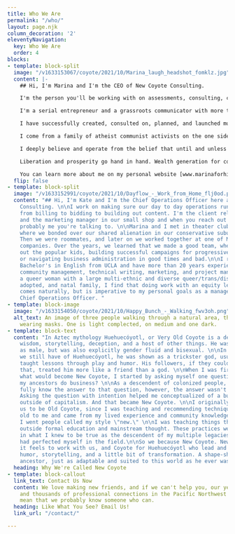 ```yaml
---
title: Who We Are
permalink: "/who/"
layout: page.njk
column_decoration: '2'
eleventyNavigation:
  key: Who We Are
  order: 4
blocks:
- template: block-split
  image: "/v1633153067/coyote/2021/10/Marina_laugh_headshot_fomklz.jpg"
  content: |-
    ## Hi, I'm Marina and I'm the CEO of New Coyote Consulting.

    I'm the person you'll be working with on assessments, consulting, coaching and training. New Coyote is my brain child, and is born of many years' experience applying equity and human-centered systems to communications strategy. I built it to be a new kind of company, a place that puts human beings over performative capitalist expectations that only waste time, lead to burn out, and don't make any money for a middle class company like mine.

    I'm a serial entrepreneur and a grassroots communicator with more than 20 years' experience motivating people to take action on behalf of political, cultural, and commercial interests. I take my commitment to the people I communicate with very seriously. My ongoing equity and workers' rights practice has made me a popular speaker, trainer, and peer mentor in the industry.

    I have successfully created, consulted on, planned, and launched multiple businesses and projects that make money without sacrificing principals or values. My success in business is directly tied to my lived experience and those of my ancestors, who live on through me.

    I come from a family of atheist communist activists on the one side, and marine corps veterans on the other. Along the way, we experienced and passed down generational trauma, abuse, mental illness, and addiction. My identity as a queer, non-binary, disabled Latine (Latinx, Latin@, Latina/o) person informs my sense of place in this world. My family history and personal experiences of racism, sexism, oppression, transphobia, and ablism in and out of the workplace fuel my need for justice. The work of anti-racism, decolonization, and recovery from the trauma of capitalism is a life-long journey and it's been my daily practice to do my part in this generational work for more than 21 years.

    I deeply believe and operate from the belief that until and unless we pay people a living wage, bringing marginalized people in line not only with earning, but with wealth generation available to historically privileged populations, we have no hope of a sustainable movement.

    Liberation and prosperity go hand in hand. Wealth generation for communities of color and communities kept in poverty by white supremacy, especially Black and Indigenous communities will change the world. I invest in pay equity and resource development for BIPOC and trans people first and foremost.

    You can learn more about me on my personal website [www.marinaforhire.com,](http://www.marinaforhire.com,) my twitter @marinaforhire, or on Linkedin where I post videos every week on Monday and Thursday setting out my intentions for the week and then updating everyone on how I did on those intentions.
  flip: false
- template: block-split
  image: "/v1633152991/coyote/2021/10/Dayflow_-_Work_from_Home_flj0od.png"
  content: "## Hi, I'm Kate and I'm the Chief Operations Officer here at New Coyote
    Consulting. \n\nI work on making sure our day to day operations run smoothly,
    from billing to bidding to building out content. I'm the client relations department
    and the marketing manager in our small shop and when you reach out to us, it's
    probably me you're talking to. \n\nMarina and I met in theater club in high school,
    where we bonded over our shared alienation in our conservative suburban environment.
    Then we were roommates, and later on we worked together at one of Marina's previous
    companies. Over the years, we learned that we made a good team, whether it's creeping
    out the popular kids, building successful campaigns for progressive organizations,
    or navigating business administration in good times and bad.\n\nI received my
    Bachelor's in English from UCLA and have more than 20 years experience in online
    community management, technical writing, marketing, and project management. As
    a queer woman with a large multi-ethnic and diverse queer/trans/disabled chosen,
    adopted, and natal family, I find that doing work with an equity lens not only
    comes naturally, but is imperative to my personal goals as a manager and as the
    Chief Operations Officer. "
- template: block-image
  image: "/v1633154050/coyote/2021/10/Happy_Bunch_-_Walking_fwv3oh.png"
  alt_text: An image of three people walking through a natural area, they are all
    wearing masks. One is light complected, on medium and one dark.
- template: block-text
  content: "In Aztec mythology Huehuecóyotl, or Very Old Coyote is a deity that represents
    wisdom, storytelling, deception, and a host of other things. He was usually depicted
    as male, but was also explicitly gender fluid and bisexual. \n\nIn the stories
    we still have of Huehuecóyotl, he was shown as a trickster god, usually one that
    taught lessons through play and humor. His followers, if they could be called
    that, treated him more like a friend than a god. \n\nWhen I was first envisioning
    what would become New Coyote, I started by asking myself one question: How did
    my ancestors do business? \n\nAs a descendent of colonized people, we may never
    fully know the answer to that question, however, the answer wasn't what I needed.
    Asking the question with intention helped me conceptualized of a business model
    outside of capitalism. And that became New Coyote. \n\nI originally planned for
    us to be Old Coyote, since I was teaching and recommending techniques that felt
    old to me and came from my lived experience and community knowledge. But everywhere
    I went people called my style \"new.\" \n\nI was teaching things that came from
    outside formal education and mainstream thought. These practices were anchored
    in what I knew to be true as the descendent of my multiple legacies, or that I
    had perfected myself in the field.\n\nSo we because New Coyote. New for the way
    it feels to work with us, and Coyote for Huehuecóyotl who lead and taught with
    humor, storytelling, and a little bit of transformation. A shape-shifter and an
    ancestor, just as adaptable and suited to this world as he ever was.  "
  heading: Why We're Called New Coyote
- template: block-callout
  link_text: Contact Us Now
  content: We love making new friends, and if we can't help you, our years of experience
    and thousands of professional connections in the Pacific Northwest and world-wide
    mean that we probably know someone who can.
  heading: Like What You See? Email Us!
  link_url: "/contact/"

---
```


